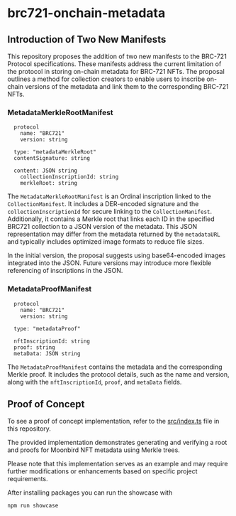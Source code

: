 # brc721-onchain-metadata

## Introduction of Two New Manifests

This repository proposes the addition of two new manifests to the BRC-721 Protocol specifications. These manifests address the current limitation of the protocol in storing on-chain metadata for BRC-721 NFTs. The proposal outlines a method for collection creators to enable users to inscribe on-chain versions of the metadata and link them to the corresponding BRC-721 NFTs.

### MetadataMerkleRootManifest

```
  protocol
    name: "BRC721"
    version: string

  type: "metadataMerkleRoot"
  contentSignature: string

  content: JSON string
    collectionInscriptionId: string
    merkleRoot: string
```

The `MetadataMerkleRootManifest` is an Ordinal inscription linked to the `CollectionManifest`. It includes a DER-encoded signature and the `collectionInscriptionId` for secure linking to the `CollectionManifest`. Additionally, it contains a Merkle root that links each ID in the specified BRC721 collection to a JSON version of the metadata. This JSON representation may differ from the metadata returned by the `metadataURL` and typically includes optimized image formats to reduce file sizes.

In the initial version, the proposal suggests using base64-encoded images integrated into the JSON. Future versions may introduce more flexible referencing of inscriptions in the JSON.

### MetadataProofManifest

```
  protocol
    name: "BRC721"
    version: string

  type: "metadataProof"

  nftInscriptionId: string
  proof: string
  metaData: JSON string
```

The `MetadataProofManifest` contains the metadata and the corresponding Merkle proof. It includes the protocol details, such as the name and version, along with the `nftInscriptionId`, `proof`, and `metaData` fields.

## Proof of Concept

To see a proof of concept implementation, refer to the [src/index.ts](src/index.ts) file in this repository.

The provided implementation demonstrates generating and verifying a root and proofs for Moonbird NFT metadata using Merkle trees.

Please note that this implementation serves as an example and may require further modifications or enhancements based on specific project requirements.

After installing packages you can run the showcase with

```
npm run showcase
```
